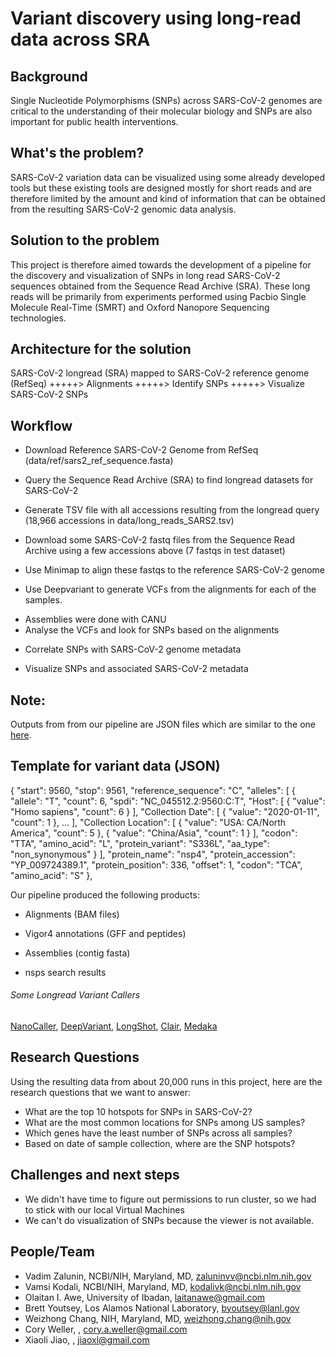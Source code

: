 # Variant discovery using long-read data across SRA

## Background
Single Nucleotide Polymorphisms (SNPs) across SARS-CoV-2 genomes are critical to the understanding of their molecular biology and SNPs are also important for public health interventions.

## What's the problem?
SARS-CoV-2 variation data can be visualized using some already developed tools but these existing tools are designed mostly for short reads and are therefore limited by the amount and kind of information that can be obtained from the resulting SARS-CoV-2 genomic data analysis.

## Solution to the problem
This project is therefore aimed towards the development of a pipeline for the discovery and visualization of SNPs in long read SARS-CoV-2 sequences obtained from the Sequence Read Archive (SRA). These long reads will be primarily from experiments performed using Pacbio Single Molecule Real-Time (SMRT) and Oxford Nanopore Sequencing technologies.

## Architecture for the solution

SARS-CoV-2 longread (SRA) mapped to SARS-CoV-2 reference genome (RefSeq) +++++> Alignments +++++> Identify SNPs +++++> Visualize SARS-CoV-2 SNPs

## Workflow
+ Download Reference SARS-CoV-2 Genome from RefSeq (data/ref/sars2_ref_sequence.fasta)
- Query the Sequence Read Archive (SRA) to find longread datasets for SARS-CoV-2
+ Generate TSV file with all accessions resulting from the longread query (18,966 accessions in data/long_reads_SARS2.tsv)
- Download some SARS-CoV-2 fastq files from the Sequence Read Archive using a few accessions above (7 fastqs in test dataset)
+ Use Minimap to align these fastqs to the reference SARS-CoV-2 genome
- Use Deepvariant to generate VCFs from the alignments for each of the samples.
+ Assemblies were done with CANU
+ Analyse the VCFs and look for SNPs based on the alignments
- Correlate SNPs with SARS-CoV-2 genome metadata
+ Visualize SNPs and associated SARS-CoV-2 metadata

## Note:
Outputs from from our pipeline are JSON files which are similar to the one [here](https://github.com/NCBI-Codeathons/SARS2-Variation-Viewer).

## Template for variant data (JSON)
{
     "start": 9560,
     "stop": 9561,
     "reference_sequence": "C",
     "alleles": [
       {
         "allele": "T",
         "count": 6,
         "spdi": "NC_045512.2:9560:C:T",
         "Host": [
           {
             "value": "Homo sapiens",
             "count": 6
           }
         ],
         "Collection Date": [
           {
             "value": "2020-01-11",
             "count": 1
           },
           ...
         ],
         "Collection Location": [
           {
             "value": "USA: CA/North America",
             "count": 5
           },
           {
             "value": "China/Asia",
             "count": 1
           }
         ],
         "codon": "TTA",
         "amino_acid": "L",
         "protein_variant": "S336L",
         "aa_type": "non_synonymous"
       }
     ],
     "protein_name": "nsp4",
     "protein_accession": "YP_009724389.1",
     "protein_position": 336,
     "offset": 1,
     "codon": "TCA",
     "amino_acid": "S"
   },


Our pipeline produced the following products:
+ Alignments (BAM files)
- Vigor4 annotations (GFF and peptides)
+ Assemblies (contig fasta)
- nsps search results

###### Some Longread Variant Callers
[NanoCaller](https://github.com/WGLab/NanoCaller), [DeepVariant](https://github.com/google/deepvariant), [LongShot](https://github.com/pjedge/longshot), [Clair](https://github.com/HKU-BAL/Clair), [Medaka](https://github.com/nanoporetech/medaka)

## Research Questions
Using the resulting data from about 20,000 runs in this project, here are the research questions that we want to answer:
- What are the top 10 hotspots for SNPs in SARS-CoV-2?
- What are the most common locations for SNPs among US samples?
- Which genes have the least number of SNPs across all samples?
- Based on date of sample collection, where are the SNP hotspots?

## Challenges and next steps
+ We didn't have time to figure out permissions to run cluster, so we had to stick with our local Virtual Machines
+ We can't do visualization of SNPs because the viewer is not available.

## People/Team
+ Vadim Zalunin, NCBI/NIH, Maryland, MD, zaluninvv@ncbi.nlm.nih.gov
+ Vamsi Kodali, NCBI/NIH, Maryland, MD, kodalivk@ncbi.nlm.nih.gov
+ Olaitan I. Awe, University of Ibadan, laitanawe@gmail.com
+ Brett Youtsey, Los Alamos National Laboratory, byoutsey@lanl.gov
+ Weizhong Chang, NIH, Maryland, MD, weizhong.chang@nih.gov
+ Cory Weller, <Affiliation>, cory.a.weller@gmail.com
+ Xiaoli Jiao, <Affiliation>, jiaoxl@gmail.com
